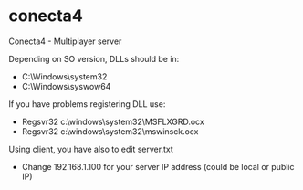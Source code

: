 # conecta4
Conecta4 - Multiplayer server

Depending on SO version, DLLs should be in:
- C:\Windows\system32
- C:\Windows\syswow64

If you have problems registering DLL use:
- Regsvr32 c:\windows\system32\MSFLXGRD.ocx
- Regsvr32 c:\windows\system32\mswinsck.ocx

Using client, you have also to edit server.txt
- Change 192.168.1.100 for your server IP address (could be local or public IP)
